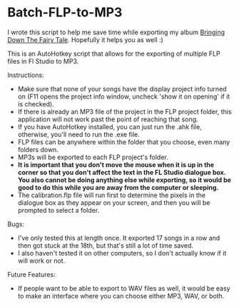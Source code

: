 Batch-FLP-to-MP3
================

I wrote this script to help me save time while exporting my album [Bringing Down The Fairy Tale](http://bdtft.com). Hopefully it helps you as well :)

This is an AutoHotkey script that allows for the exporting of multiple FLP files in Fl Studio to MP3.

Instructions:

* Make sure that none of your songs have the display project info turned on (F11 opens the project info window, uncheck 'show it on opening' if it is checked).
* If there is already an MP3 file of the project in the FLP project folder, this application will not work past the point of reaching that song.
* If you have AutoHotkey installed, you can just run the .ahk file, otherwise, you'll need to run the .exe file.
* FLP files can be anywhere within the folder that you choose, even many folders down.
* MP3s will be exported to each FLP project's folder.
* <b>It is important that you don't move the mouse when it is up in the corner so that you don't affect the text in the FL Studio dialogue box. You also cannot be doing anything else while exporting, so it would be good to do this while you are away from the computer or sleeping.</b>
* The calibration.flp file will run first to determine the pixels in the dialogue box as they appear on your screen, and then you will be prompted to select a folder.

Bugs:

* I've only tested this at length once. It exported 17 songs in a row and then got stuck at the 18th, but that's still a lot of time saved.
* I also haven't tested it on other computers, so I don't actually know if it will work or not.

Future Features:

* If people want to be able to export to WAV files as well, it would be easy to make an interface where you can choose either MP3, WAV, or both.
